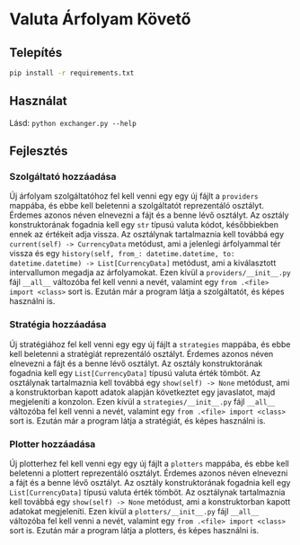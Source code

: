 # Valuta Árfolyam Követő

## Telepítés

```bash
pip install -r requirements.txt
```

## Használat

Lásd: `python exchanger.py --help`

## Fejlesztés

### Szolgáltató hozzáadása

Új árfolyam szolgáltatóhoz fel kell venni egy egy új fájlt a `providers` mappába, és ebbe kell beletenni a szolgáltatót reprezentáló osztályt. Érdemes azonos néven elnevezni a fájt és a benne lévő osztályt. Az osztály konstruktorának fogadnia kell egy `str` típusú valuta kódot, későbbiekben ennek az értékeit adja vissza. Az osztálynak tartalmaznia kell továbbá egy `current(self) -> CurrencyData` metódust, ami a jelenlegi árfolyammal tér vissza és egy `history(self, from_: datetime.datetime, to: datetime.datetime) -> List[CurrencyData]` metódust, ami a kiválasztott intervallumon megadja az árfolyamokat. Ezen kívül a `providers/__init__.py` fájl `__all__` változóba fel kell venni a nevét, valamint egy `from .<file> import <class>` sort is. Ezután már a program látja a szolgáltatót, és képes használni is.

### Stratégia hozzáadása

Új stratégiához fel kell venni egy egy új fájlt a `strategies` mappába, és ebbe kell beletenni a stratégiát reprezentáló osztályt. Érdemes azonos néven elnevezni a fájt és a benne lévő osztályt. Az osztály konstruktorának fogadnia kell egy `List[CurrencyData]` típusú valuta érték tömböt. Az osztálynak tartalmaznia kell továbbá egy `show(self) -> None` metódust, ami a konstruktorban kapott adatok alapján következtet egy javaslatot, majd megjeleníti a konzolon. Ezen kívül a `strategies/__init__.py` fájl `__all__` változóba fel kell venni a nevét, valamint egy `from .<file> import <class>` sort is. Ezután már a program látja a stratégiát, és képes használni is.

### Plotter hozzáadása

Új plotterhez fel kell venni egy egy új fájlt a `plotters` mappába, és ebbe kell beletenni a plottert reprezentáló osztályt. Érdemes azonos néven elnevezni a fájt és a benne lévő osztályt. Az osztály konstruktorának fogadnia kell egy `List[CurrencyData]` típusú valuta érték tömböt. Az osztálynak tartalmaznia kell továbbá egy `show(self) -> None` metódust, ami a konstruktorban kapott adatokat megjeleníti. Ezen kívül a `plotters/__init__.py` fájl `__all__` változóba fel kell venni a nevét, valamint egy `from .<file> import <class>` sort is. Ezután már a program látja a plotters, és képes használni is.
